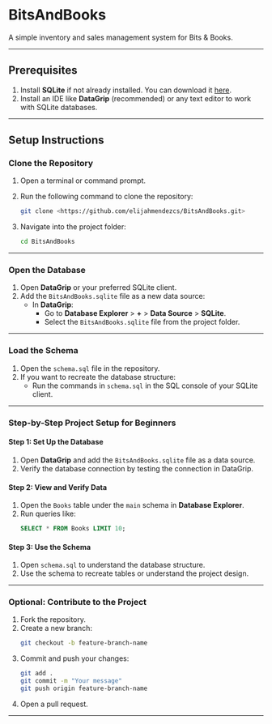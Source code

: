 # BitsAndBooks

A simple inventory and sales management system for Bits & Books.

---

## Prerequisites
1. Install **SQLite** if not already installed. You can download it [here](https://www.sqlite.org/download.html).
2. Install an IDE like **DataGrip** (recommended) or any text editor to work with SQLite databases.

---

## Setup Instructions
### Clone the Repository
1. Open a terminal or command prompt.
2. Run the following command to clone the repository:
   ```bash
   git clone <https://github.com/elijahmendezcs/BitsAndBooks.git>
   ```
   
3. Navigate into the project folder:
   ```bash
   cd BitsAndBooks
   ```

---

### Open the Database
1. Open **DataGrip** or your preferred SQLite client.
2. Add the `BitsAndBooks.sqlite` file as a new data source:
    - In **DataGrip**:
        - Go to **Database Explorer** > **+** > **Data Source** > **SQLite**.
        - Select the `BitsAndBooks.sqlite` file from the project folder.

---

### Load the Schema
1. Open the `schema.sql` file in the repository.
2. If you want to recreate the database structure:
    - Run the commands in `schema.sql` in the SQL console of your SQLite client.

---

### Step-by-Step Project Setup for Beginners
#### Step 1: Set Up the Database
1. Open **DataGrip** and add the `BitsAndBooks.sqlite` file as a data source.
2. Verify the database connection by testing the connection in DataGrip.

#### Step 2: View and Verify Data
1. Open the `Books` table under the `main` schema in **Database Explorer**.
2. Run queries like:
   ```sql
   SELECT * FROM Books LIMIT 10;
   ```

#### Step 3: Use the Schema
1. Open `schema.sql` to understand the database structure.
2. Use the schema to recreate tables or understand the project design.

---

### Optional: Contribute to the Project
1. Fork the repository.
2. Create a new branch:
   ```bash
   git checkout -b feature-branch-name
   ```
3. Commit and push your changes:
   ```bash
   git add .
   git commit -m "Your message"
   git push origin feature-branch-name
   ```
4. Open a pull request.

---
